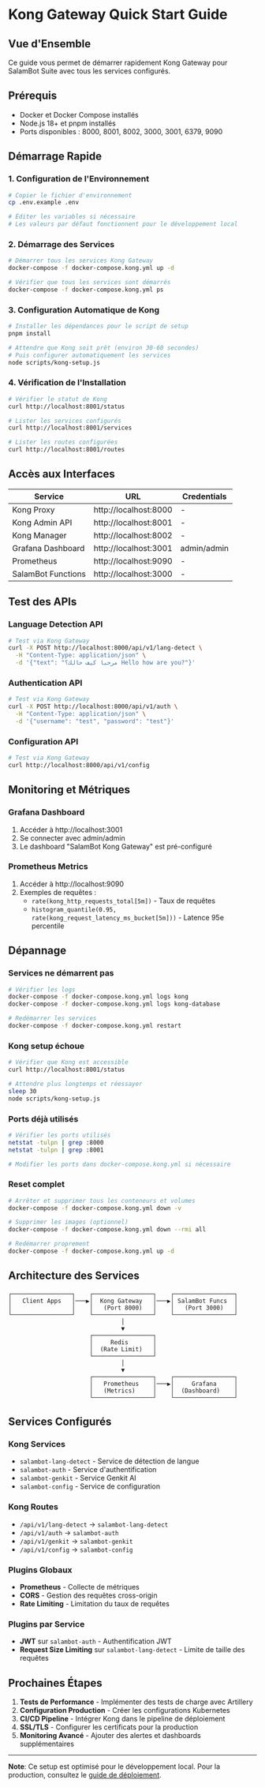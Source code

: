 # Kong Gateway Quick Start Guide

## Vue d'Ensemble

Ce guide vous permet de démarrer rapidement Kong Gateway pour SalamBot Suite avec tous les services configurés.

## Prérequis

- Docker et Docker Compose installés
- Node.js 18+ et pnpm installés
- Ports disponibles : 8000, 8001, 8002, 3000, 3001, 6379, 9090

## Démarrage Rapide

### 1. Configuration de l'Environnement

```bash
# Copier le fichier d'environnement
cp .env.example .env

# Éditer les variables si nécessaire
# Les valeurs par défaut fonctionnent pour le développement local
```

### 2. Démarrage des Services

```bash
# Démarrer tous les services Kong Gateway
docker-compose -f docker-compose.kong.yml up -d

# Vérifier que tous les services sont démarrés
docker-compose -f docker-compose.kong.yml ps
```

### 3. Configuration Automatique de Kong

```bash
# Installer les dépendances pour le script de setup
pnpm install

# Attendre que Kong soit prêt (environ 30-60 secondes)
# Puis configurer automatiquement les services
node scripts/kong-setup.js
```

### 4. Vérification de l'Installation

```bash
# Vérifier le statut de Kong
curl http://localhost:8001/status

# Lister les services configurés
curl http://localhost:8001/services

# Lister les routes configurées
curl http://localhost:8001/routes
```

## Accès aux Interfaces

| Service | URL | Credentials |
|---------|-----|-------------|
| Kong Proxy | http://localhost:8000 | - |
| Kong Admin API | http://localhost:8001 | - |
| Kong Manager | http://localhost:8002 | - |
| Grafana Dashboard | http://localhost:3001 | admin/admin |
| Prometheus | http://localhost:9090 | - |
| SalamBot Functions | http://localhost:3000 | - |

## Test des APIs

### Language Detection API

```bash
# Test via Kong Gateway
curl -X POST http://localhost:8000/api/v1/lang-detect \
  -H "Content-Type: application/json" \
  -d '{"text": "مرحبا كيف حالك؟ Hello how are you?"}'
```

### Authentication API

```bash
# Test via Kong Gateway
curl -X POST http://localhost:8000/api/v1/auth \
  -H "Content-Type: application/json" \
  -d '{"username": "test", "password": "test"}'
```

### Configuration API

```bash
# Test via Kong Gateway
curl http://localhost:8000/api/v1/config
```

## Monitoring et Métriques

### Grafana Dashboard

1. Accéder à http://localhost:3001
2. Se connecter avec admin/admin
3. Le dashboard "SalamBot Kong Gateway" est pré-configuré

### Prometheus Metrics

1. Accéder à http://localhost:9090
2. Exemples de requêtes :
   - `rate(kong_http_requests_total[5m])` - Taux de requêtes
   - `histogram_quantile(0.95, rate(kong_request_latency_ms_bucket[5m]))` - Latence 95e percentile

## Dépannage

### Services ne démarrent pas

```bash
# Vérifier les logs
docker-compose -f docker-compose.kong.yml logs kong
docker-compose -f docker-compose.kong.yml logs kong-database

# Redémarrer les services
docker-compose -f docker-compose.kong.yml restart
```

### Kong setup échoue

```bash
# Vérifier que Kong est accessible
curl http://localhost:8001/status

# Attendre plus longtemps et réessayer
sleep 30
node scripts/kong-setup.js
```

### Ports déjà utilisés

```bash
# Vérifier les ports utilisés
netstat -tulpn | grep :8000
netstat -tulpn | grep :8001

# Modifier les ports dans docker-compose.kong.yml si nécessaire
```

### Reset complet

```bash
# Arrêter et supprimer tous les conteneurs et volumes
docker-compose -f docker-compose.kong.yml down -v

# Supprimer les images (optionnel)
docker-compose -f docker-compose.kong.yml down --rmi all

# Redémarrer proprement
docker-compose -f docker-compose.kong.yml up -d
```

## Architecture des Services

```
┌─────────────────┐    ┌─────────────────┐    ┌─────────────────┐
│   Client Apps   │───▶│  Kong Gateway   │───▶│ SalamBot Funcs  │
│                 │    │   (Port 8000)   │    │   (Port 3000)   │
└─────────────────┘    └─────────────────┘    └─────────────────┘
                                │
                                ▼
                       ┌─────────────────┐
                       │     Redis       │
                       │  (Rate Limit)   │
                       └─────────────────┘
                                │
                                ▼
                       ┌─────────────────┐    ┌─────────────────┐
                       │   Prometheus    │───▶│     Grafana     │
                       │   (Metrics)     │    │  (Dashboard)    │
                       └─────────────────┘    └─────────────────┘
```

## Services Configurés

### Kong Services
- `salambot-lang-detect` - Service de détection de langue
- `salambot-auth` - Service d'authentification
- `salambot-genkit` - Service Genkit AI
- `salambot-config` - Service de configuration

### Kong Routes
- `/api/v1/lang-detect` → `salambot-lang-detect`
- `/api/v1/auth` → `salambot-auth`
- `/api/v1/genkit` → `salambot-genkit`
- `/api/v1/config` → `salambot-config`

### Plugins Globaux
- **Prometheus** - Collecte de métriques
- **CORS** - Gestion des requêtes cross-origin
- **Rate Limiting** - Limitation du taux de requêtes

### Plugins par Service
- **JWT** sur `salambot-auth` - Authentification JWT
- **Request Size Limiting** sur `salambot-lang-detect` - Limite de taille des requêtes

## Prochaines Étapes

1. **Tests de Performance** - Implémenter des tests de charge avec Artillery
2. **Configuration Production** - Créer les configurations Kubernetes
3. **CI/CD Pipeline** - Intégrer Kong dans le pipeline de déploiement
4. **SSL/TLS** - Configurer les certificats pour la production
5. **Monitoring Avancé** - Ajouter des alertes et dashboards supplémentaires

---

**Note**: Ce setup est optimisé pour le développement local. Pour la production, consultez le [guide de déploiement](./deployment-guide.md).